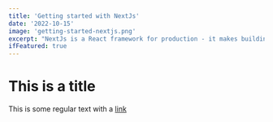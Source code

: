 ```yaml
---
title: 'Getting started with NextJs'
date: '2022-10-15'
image: 'getting-started-nextjs.png'
excerpt: "NextJs is a React framework for production - it makes building fullstack React apps and sites a breeze and ships with built-in SSR"
ifFeatured: true
---
```



# This is a title 

This is some regular text with a [link](https://google.com)
